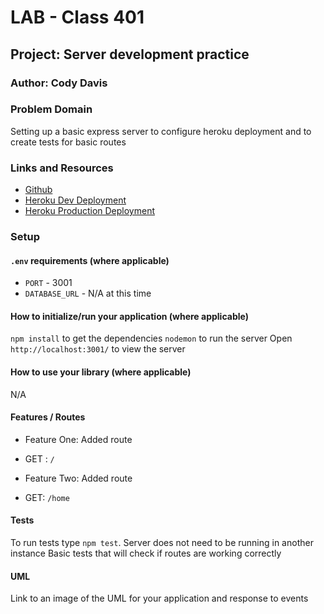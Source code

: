 # LAB - Class 401

## Project: Server development practice

### Author: Cody Davis

### Problem Domain
Setting up a basic express server to configure heroku deployment and to create tests for basic routes

### Links and Resources
- [Github](https://github.com/Cozhee/server-deployment-practice/pulls)
- [Heroku Dev Deployment](https://cody-server-deploy-dev.herokuapp.com/)
- [Heroku Production Deployment](https://cody-server-deploy-prod.herokuapp.com/)

### Setup

#### `.env` requirements (where applicable)
- `PORT` - 3001
- `DATABASE_URL` - N/A at this time

#### How to initialize/run your application (where applicable)
`npm install` to get the dependencies
`nodemon` to run the server
 Open `http://localhost:3001/` to view the server

#### How to use your library (where applicable)
N/A

#### Features / Routes
- Feature One: Added route
- GET : `/`

- Feature Two: Added route
- GET: `/home`

#### Tests
To run tests type `npm test`. Server does not need to be running in another instance
Basic tests that will check if routes are working correctly

#### UML
Link to an image of the UML for your application and response to events